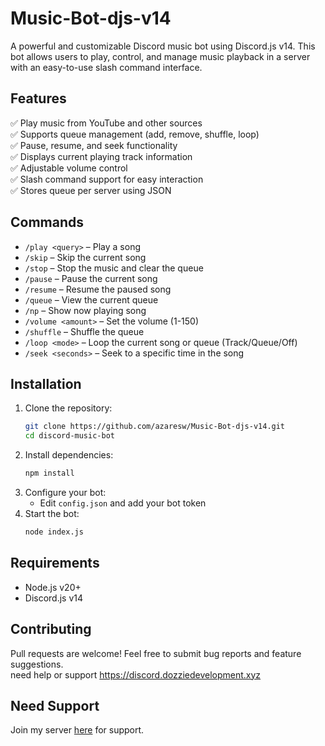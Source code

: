 # Music-Bot-djs-v14
A powerful and customizable Discord music bot using Discord.js v14. This bot allows users to play, control, and manage music playback in a server with an easy-to-use slash command interface.

## Features  
✅ Play music from YouTube and other sources  
✅ Supports queue management (add, remove, shuffle, loop)  
✅ Pause, resume, and seek functionality  
✅ Displays current playing track information  
✅ Adjustable volume control  
✅ Slash command support for easy interaction  
✅ Stores queue per server using JSON  

## Commands  
- `/play <query>` – Play a song  
- `/skip` – Skip the current song  
- `/stop` – Stop the music and clear the queue  
- `/pause` – Pause the current song  
- `/resume` – Resume the paused song  
- `/queue` – View the current queue  
- `/np` – Show now playing song  
- `/volume <amount>` – Set the volume (1-150)  
- `/shuffle` – Shuffle the queue  
- `/loop <mode>` – Loop the current song or queue (Track/Queue/Off)  
- `/seek <seconds>` – Seek to a specific time in the song    

## Installation  
1. Clone the repository:  
   ```bash
   git clone https://github.com/azaresw/Music-Bot-djs-v14.git
   cd discord-music-bot
   ```  
2. Install dependencies:  
   ```bash
   npm install
   ```  
3. Configure your bot:  
   - Edit `config.json` and add your bot token  
4. Start the bot:  
   ```bash
   node index.js
   ```  

## Requirements  
- Node.js v20+  
- Discord.js v14  

## Contributing  
Pull requests are welcome! Feel free to submit bug reports and feature suggestions.  
need help or support https://discord.dozziedevelopment.xyz

## Need Support  
Join my server [here](https://dsc.gg/azeydev) for support.

